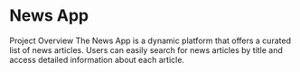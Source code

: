 # News App
Project Overview
The News App is a dynamic platform that offers a curated list of news articles. Users can easily search for news articles by title and access detailed information about each article.

